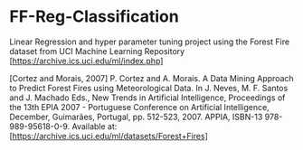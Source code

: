 # FF-Reg-Classification

Linear Regression and hyper parameter tuning project using the Forest Fire dataset from UCI Machine Learning Repository [https://archive.ics.uci.edu/ml/index.php]

[Cortez and Morais, 2007] P. Cortez and A. Morais. A Data Mining Approach to Predict Forest Fires using Meteorological Data. In J. Neves, M. F. Santos and J. Machado Eds., New Trends in Artificial Intelligence, Proceedings of the 13th EPIA 2007 - Portuguese Conference on Artificial Intelligence, December, Guimarães, Portugal, pp. 512-523, 2007. APPIA, ISBN-13 978-989-95618-0-9. Available at: [https://archive.ics.uci.edu/ml/datasets/Forest+Fires]
